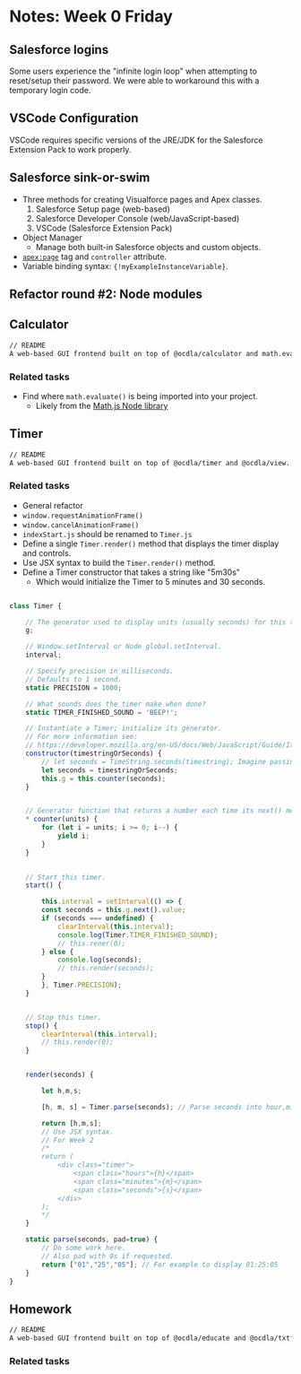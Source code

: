 # Notes: Week 0 Friday


## Salesforce logins
Some users experience the "infinite login loop" when attempting to reset/setup their password.  We were able to workaround this with a temporary login code.

## VSCode Configuration
VSCode requires specific versions of the JRE/JDK for the Salesforce Extension Pack to work properly.

## Salesforce sink-or-swim
* Three methods for creating Visualforce pages and Apex classes.
   1. Salesforce Setup page (web-based)
   2. Salesforce Developer Console (web/JavaScript-based)
   3. VSCode (Salesforce Extension Pack)
* Object Manager
  * Manage both built-in Salesforce objects and custom objects.
* <code><apex:page></code> tag and <code>controller</code> attribute.
* Variable binding syntax: <code>{!myExampleInstanceVariable}</code>.

## Refactor round #2: Node modules

## Calculator
```bash
// README
A web-based GUI frontend built on top of @ocdla/calculator and math.evaluate().
```
### Related tasks
* Find where <code>math.evaluate()</code> is being imported into your project.
   * Likely from the [Math.js Node library](https://mathjs.org/docs/reference/functions/evaluate.html)

## Timer
```bash
// README
A web-based GUI frontend built on top of @ocdla/timer and @ocdla/view.
```
### Related tasks
* General refactor
* <code>window.requestAnimationFrame()</code>
* <code>window.cancelAnimationFrame()</code>
* <code>indexStart.js</code> should be renamed to <code>Timer.js</code>
* Define a single <code>Timer.render()</code> method that displays the timer display and controls.
* Use JSX syntax to build the <code>Timer.render()</code> method.
* Define a Timer constructor that takes a string like "5m30s"
   * Which would initialize the Timer to 5 minutes and 30 seconds.
```javascript

class Timer {

    // The generator used to display units (usually seconds) for this timer.
    g;

    // Window.setInterval or Node global.setInterval.
    interval;

    // Specify precision in milliseconds.
    // Defaults to 1 second.
    static PRECISION = 1000;

    // What sounds does the timer make when done?
    static TIMER_FINISHED_SOUND = 'BEEP!';

    // Instantiate a Timer; initialize its generator.
    // For more information see:
    // https://developer.mozilla.org/en-US/docs/Web/JavaScript/Guide/Iterators_and_Generators
    constructor(timestringOrSeconds) {
        // let seconds = TimeString.seconds(timestring); Imagine passing in "5m 30s"; would need to be converted to seconds.
        let seconds = timestringOrSeconds;
        this.g = this.counter(seconds);
    }


    // Generator function that returns a number each time its next() method is called.
    * counter(units) {
        for (let i = units; i >= 0; i--) {
            yield i;
        }
    }

    
    // Start this timer.
    start() {

        this.interval = setInterval(() => {
        const seconds = this.g.next().value;
        if (seconds === undefined) {
            clearInterval(this.interval);
            console.log(Timer.TIMER_FINISHED_SOUND);
            // this.rener(0);
        } else {
            console.log(seconds);
            // this.render(seconds);
        }
        }, Timer.PRECISION);
    }


    // Stop this timer.
    stop() {
        clearInterval(this.interval);
        // this.render(0);
    }


    render(seconds) {

        let h,m,s;

        [h, m, s] = Timer.parse(seconds); // Parse seconds into hour,min,sec *string notation.

        return [h,m,s];
        // Use JSX syntax.
        // For Week 2
        /*
        return (
            <div class="timer">
                <span class="hours">{h}</span>
                <span class="minutes">{m}</span>
                <span class="seconds">{s}</span>
            </div>
        );
        */
    }

    static parse(seconds, pad=true) {
        // Do some work here.
        // Also pad with 0s if requested.
        return ["01","25","05"]; // For example to display 01:25:05
    }
}
```

## Homework
```bash
// README
A web-based GUI frontend built on top of @ocdla/educate and @ocdla/txtfile.  Enable users to create and manage task lists for courses.
```
### Related tasks